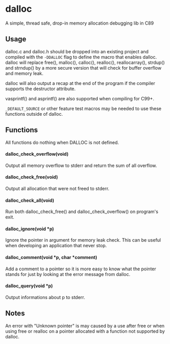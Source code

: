 dalloc
======
A simple, thread safe, drop-in memory allocation debugging lib in C89

Usage
-----
dalloc.c and dalloc.h should be dropped into an existing project and
compiled with the `-DDALLOC` flag to define the macro that enables dalloc.
dalloc will replace free(), malloc(), calloc(), realloc(), reallocarray(),
strdup() and strndup() by a more secure version that will check for buffer
overflow and memory leak.

dalloc will also output a recap at the end of the program if the compiler
supports the destructor attribute.

vasprintf() and asprintf() are also supported when compiling for C99+.

`_DEFAULT_SOURCE` or other feature test macros may be needed to use these
functions outside of dalloc.

Functions
---------
All functions do nothing when DALLOC is not defined.

#### dalloc_check_overflow(void)
Output all memory overflow to stderr and return the sum of all overflow.

#### dalloc_check_free(void)
Output all allocation that were not freed to stderr.

#### dalloc_check_all(void)
Run both dalloc_check_free() and dalloc_check_overflow() on program's exit.

#### dalloc_ignore(void *p)
Ignore the pointer in argument for memory leak check. This can be useful when
developing an application that never stop.

#### dalloc_comment(void *p, char *comment)
Add a comment to a pointer so it is more easy to know what the pointer stands
for just by looking at the error message from dalloc.

#### dalloc_query(void *p)
Output informations about p to stderr.

Notes
-----
An error with "Unknown pointer" is may caused by a use after free or when using
free or realloc on a pointer allocated with a function not supported by
dalloc.
